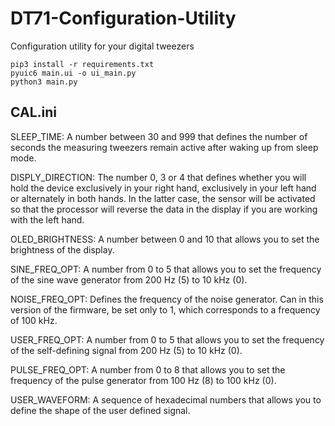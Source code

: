 # DT71-Configuration-Utility

Configuration utility for your digital tweezers

```shell
pip3 install -r requirements.txt
pyuic6 main.ui -o ui_main.py
python3 main.py
```

## CAL.ini

SLEEP_TIME:
A number between 30 and 999 that defines the number of seconds the measuring tweezers remain active after waking up from sleep mode.

DISPLY_DIRECTION:
The number 0, 3 or 4 that defines whether you will hold the device exclusively in your right hand, exclusively in your left hand or alternately in both hands. In the latter case, the sensor will be activated so that the processor will reverse the data in the display if you are working with the left hand.

OLED_BRIGHTNESS:
A number between 0 and 10 that allows you to set the brightness of the display.

SINE_FREQ_OPT:
A number from 0 to 5 that allows you to set the frequency of the sine wave generator from 200 Hz (5) to 10 kHz (0).

NOISE_FREQ_OPT:
Defines the frequency of the noise generator. Can in this version of the firmware, be set only to 1, which corresponds to a frequency of 100 kHz.

USER_FREQ_OPT:
A number from 0 to 5 that allows you to set the frequency of the self-defining signal from 200 Hz (5) to 10 kHz (0).

PULSE_FREQ_OPT:
A number from 0 to 8 that allows you to set the frequency of the pulse generator from 100 Hz (8) to 100 kHz (0).

USER_WAVEFORM:
A sequence of hexadecimal numbers that allows you to define the shape of the user defined signal.
